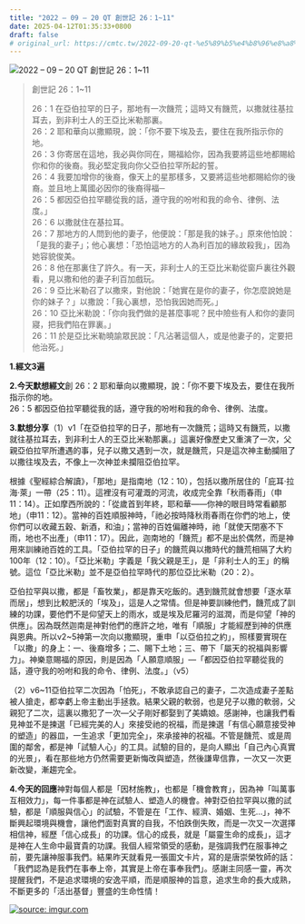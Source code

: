 ```yaml
---
title: "2022 – 09 – 20 QT 創世記 26：1~11"
date: 2025-04-12T01:35:33+0800
draft: false
# original_url: https://cmtc.tw/2022-09-20-qt-%e5%89%b5%e4%b8%96%e8%a8%98-26%ef%bc%9a111
---
```


![2022 – 09 – 20 QT 創世記 26：1\~11](/images/qt.jpg  "2022 – 09 – 20 QT 創世記 26：1\~11")

> 創世記 26：1\~11
>
> 26：1 在亞伯拉罕的日子，那地有一次饑荒；這時又有饑荒，以撒就往基拉耳去，到非利士人的王亞比米勒那裏。  
> 26：2 耶和華向以撒顯現，說：「你不要下埃及去，要住在我所指示你的地。  
> 26：3 你寄居在這地，我必與你同在，賜福給你，因為我要將這些地都賜給你和你的後裔。我必堅定我向你父亞伯拉罕所起的誓。  
> 26：4 我要加增你的後裔，像天上的星那樣多，又要將這些地都賜給你的後裔。並且地上萬國必因你的後裔得福─  
> 26：5 都因亞伯拉罕聽從我的話，遵守我的吩咐和我的命令、律例、法度。」  
> 26：6 以撒就住在基拉耳。  
> 26：7 那地方的人問到他的妻子，他便說：「那是我的妹子。」原來他怕說：「是我的妻子」；他心裏想：「恐怕這地方的人為利百加的緣故殺我」，因為她容貌俊美。  
> 26：8 他在那裏住了許久。有一天，非利士人的王亞比米勒從窗戶裏往外觀看，見以撒和他的妻子利百加戲玩。  
> 26：9 亞比米勒召了以撒來，對他說：「她實在是你的妻子，你怎麼說她是你的妹子？」以撒說：「我心裏想，恐怕我因她而死。」  
> 26：10 亞比米勒說：「你向我們做的是甚麼事呢？民中險些有人和你的妻同寢，把我們陷在罪裏。」  
> 26：11 於是亞比米勒曉諭眾民說：「凡沾著這個人，或是他妻子的，定要把他治死。」

**1.經文3遍**

**2.今天默想經文**創 26：2 耶和華向以撒顯現，說：「你不要下埃及去，要住在我所指示你的地。  
26：5 都因亞伯拉罕聽從我的話，遵守我的吩咐和我的命令、律例、法度。

**3.默想分享**（1）v1「在亞伯拉罕的日子，那地有一次饑荒；這時又有饑荒，以撒就往基拉耳去，到非利士人的王亞比米勒那裏。」這裏好像歷史又重演了一次，父親亞伯拉罕所遭遇的事，兒子以撒又遇到一次，就是饑荒，只是這次神主動攔阻了以撒往埃及去，不像上一次神並未攔阻亞伯拉罕。

根據《聖經綜合解讀》，「那地」是指南地（12：10），包括以撒所居住的「庇耳·拉海·萊」一帶（25：11）。這裡沒有可灌溉的河流，收成完全靠「秋雨春雨」（申11：14）。正如摩西所說的：「從歲首到年終，耶和華——你神的眼目時常看顧那地」（申11：12）。當神的百姓順服神時，「祂必按時降秋雨春雨在你們的地上，使你們可以收藏五穀、新酒，和油」；當神的百姓偏離神時，祂「就使天閉塞不下雨，地也不出產」（申11：17）。因此，迦南地的「饑荒」都不是出於偶然，而是神用來訓練祂百姓的工具。「亞伯拉罕的日子」的饑荒與以撒時代的饑荒相隔了大約100年（12：10）。「亞比米勒」字義是「我父親是王」，是「非利士人的王」的稱號。這位「亞比米勒」並不是亞伯拉罕時代的那位亞比米勒（20：2）。

亞伯拉罕與以撒，都是「畜牧業」，都是靠天吃飯的。遇到饑荒就會想要「逐水草而居」，想到比較肥沃的「埃及」，這是人之常情。但是神要訓練他們，饑荒成了訓練的功課，要他們不是仰望天上的雨水，或是埃及尼羅河的滋潤，而是仰望「神的供應」。因為既然迦南是神對他們的應許之地，唯有「順服」才能經歷到神的供應與恩典。所以v2\~5神第一次向以撒顯現，重申「以亞伯拉之約」，照樣要實現在「以撒」的身上：一、後裔增多；二、賜下土地；三、帶下「屬天的祝福與影響力」。神樂意賜福的原因，則是因為「人願意順服」—「都因亞伯拉罕聽從我的話，遵守我的吩咐和我的命令、律例、法度。」（v5）

（2）v6\~11亞伯拉罕二次因為「怕死」，不敢承認自己的妻子，二次造成妻子差點被人搶走，都幸虧上帝主動出手拯救。結果父親的軟弱，也是兒子以撒的軟弱，父親犯了二次，這裏以撒犯了一次—父子剛好都娶到了美嬌娘。感謝神，也讓我們看見神並不是揀選「已經完美的人」來接受祂的祝福，而是揀選「有信心願意接受神的塑造」的器皿，一生追求「更加完全」，來承接神的祝福。不管是饑荒、或是周圍的鄰舍，都是神「試驗人心」的工具。試驗的目的，是向人顯出「自己內心真實的光景」，看在那些地方仍然需要更新悔改與塑造，然後謙卑信靠，一次又一次更新改變，漸趨完全。

**4.今天的回應**神對每個人都是「因材施教」，也都是「機會教育」，因為神「叫萬事互相效力」，每一件事都是神在試驗人、塑造人的機會。神對亞伯拉罕與以撒的試驗，都是「順服與信心」的試驗，不管是在「工作、經濟、婚姻、生死…」，神不斷興起環境與機會，讓他們面對真實的自我，不怕跌倒失敗，而是一次又一次選擇相信神，經歷「信心成長」的功課。信心的成長，就是「屬靈生命的成長」，這才是神在人生命中最寶貴的功課。我個人經常領受的感動，是強調我們在服事神之前，要先讓神服事我們。結果昨天就看見一張圖文卡片，寫的是唐崇榮牧師的話：「我們認為是我們在事奉上帝，其實是上帝在事奉我們」。感謝主同感一靈，再次提醒我們，不是追求環境的安逸平順，而是順服神的旨意，追求生命的長大成熟，不斷更多的「活出基督」豐盛的生命性情！

[![](/images/NsLVv3R.jpg "source: imgur.com")](https://imgur.com/NsLVv3R)
